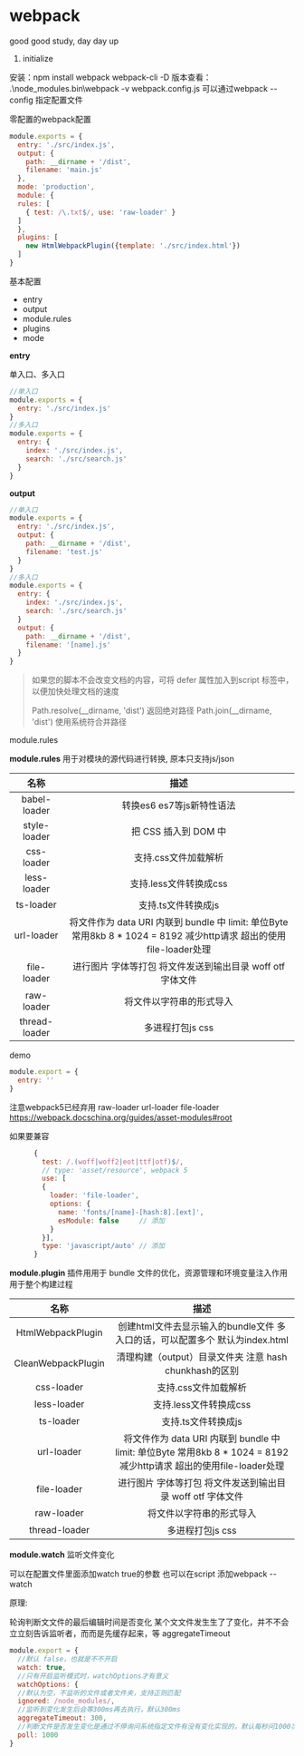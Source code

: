 # webpack
good good study, day day up

1. initialize

安装：npm install webpack webpack-cli -D
版本查看： .\node_modules\.bin\webpack -v
webpack.config.js
可以通过webpack --config 指定配置文件

零配置的webpack配置
```javascript
module.exports = {
  entry: './src/index.js',
  output: {
    path: __dirname + '/dist',
    filename: 'main.js'
  },
  mode: 'production',
  module: {
  rules: [
    { test: /\.txt$/, use: 'raw-loader' }
  ]
  },
  plugins: [
    new HtmlWebpackPlugin({template: './src/index.html'})
  ]
}
```
基本配置
- entry
- output
- module.rules
- plugins
- mode

**entry**

单入口、多入口

```javascript
//单入口
module.exports = {
  entry: './src/index.js'
}
//多入口
module.exports = {
  entry: {
    index: './src/index.js',
    search: './src/search.js'
  }
}

```

**output**
```javascript
//单入口
module.exports = {
  entry: './src/index.js',
  output: {
    path: __dirname + '/dist',
    filename: 'test.js'
  }
}
//多入口
module.exports = {
  entry: {
    index: './src/index.js',
    search: './src/search.js'
  }
  output: {
    path: __dirname + '/dist',
    filename: '[name].js'
  }
}
```
> <script defer="defer"></script>  如果您的脚本不会改变文档的内容，可将 defer 属性加入到script 标签中，以便加快处理文档的速度
> Path.resolve(__dirname, 'dist') 返回绝对路径  Path.join(__dirname, 'dist') 使用系统符合并路径
 
module.rules


**module.rules**  用于对模块的源代码进行转换, 原本只支持js/json


|名称 | 描述|
|:----:|:----:|
|babel-loader | 转换es6 es7等js新特性语法|
|style-loader | 把 CSS 插入到 DOM 中 |
|css-loader | 支持.css文件加载解析 |
|less-loader | 支持.less文件转换成css |
|ts-loader | 支持.ts文件转换成js |
|url-loader | 将文件作为 data URI 内联到 bundle 中 limit: 单位Byte 常用8kb 8 * 1024 = 8192 减少http请求 超出的使用file-loader处理|
|file-loader | 进行图片 字体等打包 将文件发送到输出目录 woff otf 字体文件 |
|raw-loader | 将文件以字符串的形式导入|
|thread-loader | 多进程打包js css |

demo
```javascript
module.export = {
  entry: ''
}
```

注意webpack5已经弃用 raw-loader  url-loader file-loader   https://webpack.docschina.org/guides/asset-modules#root

如果要兼容

```javascript
      {
        test: /.(woff|woff2|eot|ttf|otf)$/,
        // type: 'asset/resource', webpack 5
        use: [
        {
          loader: 'file-loader', 
          options: {
            name: 'fonts/[name]-[hash:8].[ext]',
            esModule: false     // 添加
          }
        }],
        type: 'javascript/auto' // 添加
      }
```



**module.plugin**
插件⽤用于 bundle 文件的优化，资源管理和环境变量注入作⽤用于整个构建过程

|名称 | 描述|
|:----:|:----:|
|HtmlWebpackPlugin | 创建html文件去显示输入的bundle文件 多入口的话，可以配置多个 默认为index.html|
|CleanWebpackPlugin | 清理构建（output）目录文件夹 注意 hash chunkhash的区别|
|css-loader | 支持.css文件加载解析 |
|less-loader | 支持.less文件转换成css |
|ts-loader | 支持.ts文件转换成js |
|url-loader | 将文件作为 data URI 内联到 bundle 中 limit: 单位Byte 常用8kb 8 * 1024 = 8192 减少http请求 超出的使用file-loader处理|
|file-loader | 进行图片 字体等打包 将文件发送到输出目录 woff otf 字体文件 |
|raw-loader | 将文件以字符串的形式导入|
|thread-loader | 多进程打包js css |


**module.watch** 监听文件变化

可以在配置文件里面添加watch true的参数 也可以在script 添加webpack --watch

原理:

轮询判断⽂文件的最后编辑时间是否变化
某个⽂文件发⽣生了了变化，并不不会⽴立刻告诉监听者，⽽而是先缓存起来，等 aggregateTimeout
```javascript
module.export = {
  //默认 false，也就是不不开启
  watch: true,
  //只有开启监听模式时，watchOptions才有意义
  watchOptions: {
  //默认为空，不监听的文件或者文件夹，支持正则匹配
  ignored: /node_modules/,
  //监听到变化发生后会等300ms再去执行，默认300ms
  aggregateTimeout: 300,
  //判断文件是否发生变化是通过不停询问系统指定文件有没有变化实现的，默认每秒问1000次
  poll: 1000
}
```